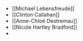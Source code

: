 - [[Michael Lebensfreude]]
- [[Clinton Callahan]]
- [[Anne-Chloé Destremau]]
- [[Nicole Hartley Bradford]]
-